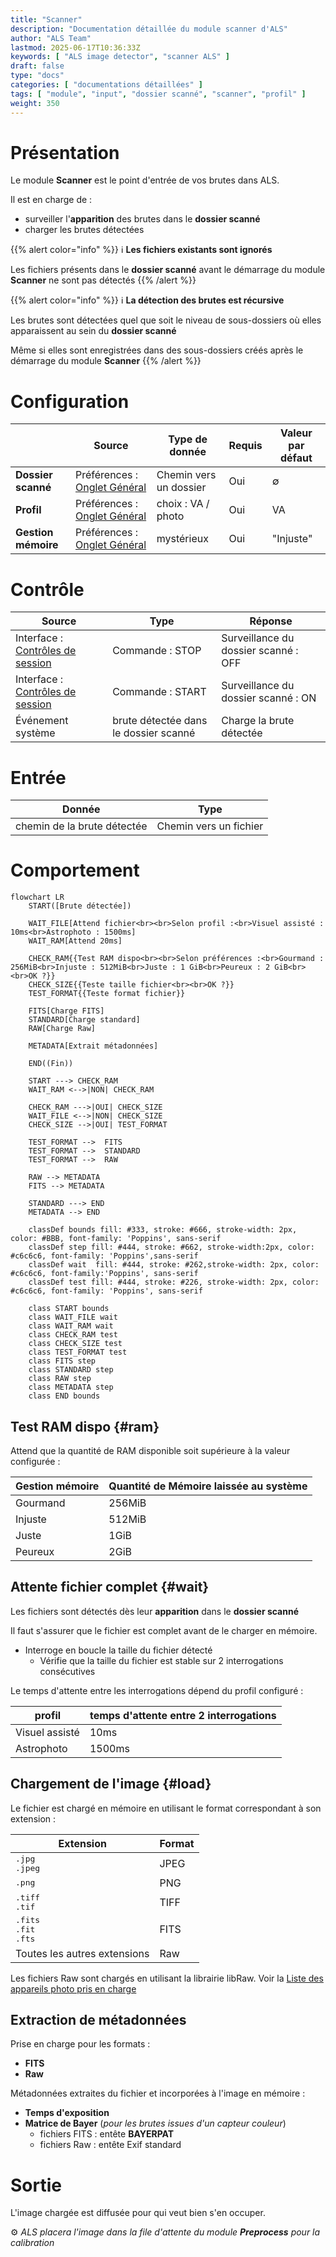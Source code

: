 ```yaml
---
title: "Scanner"
description: "Documentation détaillée du module scanner d'ALS"
author: "ALS Team"
lastmod: 2025-06-17T10:36:33Z
keywords: [ "ALS image detector", "scanner ALS" ]
draft: false
type: "docs"
categories: [ "documentations détaillées" ]
tags: [ "module", "input", "dossier scanné", "scanner", "profil" ]
weight: 350
---
```


# Présentation

Le module **Scanner** est le point d'entrée de vos brutes dans ALS.

Il est en charge de :
- surveiller l'**apparition** des brutes dans le **dossier scanné**
- charger les brutes détectées

{{% alert color="info" %}}
ℹ️ **Les fichiers existants sont ignorés**

Les fichiers présents dans le **dossier scanné** avant le démarrage du module **Scanner** ne sont pas détectés
{{% /alert %}}

{{% alert color="info" %}}
ℹ️ **La détection des brutes est récursive**

Les brutes sont détectées quel que soit le niveau de sous-dossiers où elles apparaissent au sein du **dossier scanné**

Même si elles sont enregistrées dans des sous-dossiers créés après le démarrage du module **Scanner**
{{% /alert %}}

# Configuration
|                     | Source                                                                           | Type de donnée         | Requis | Valeur par défaut |
|---------------------|----------------------------------------------------------------------------------|------------------------|--------|-------------------|
| **Dossier scanné**  | Préférences : [Onglet Général](../../userguide/preferences/general/#scan-folder) | Chemin vers un dossier | Oui    | ∅                 |
| **Profil**          | Préférences : [Onglet Général](../../userguide/preferences/general/#profile)     | choix : VA / photo<br> | Oui    | VA                |
| **Gestion mémoire** | Préférences : [Onglet Général](../../userguide/preferences/general/#memory)      | mystérieux             | Oui    | "Injuste"         |
# Contrôle

| Source                                                                                  | Type                                  | Réponse                              |
|-----------------------------------------------------------------------------------------|---------------------------------------|--------------------------------------|
| Interface : [Contrôles de session](../../userguide/ui/controls/#session-controls)       | Commande : STOP                       | Surveillance du dossier scanné : OFF |
| Interface : [Contrôles de session](../../userguide/ui/controls/#session-controls)       | Commande : START                      | Surveillance du dossier scanné : ON  |
| Événement système                                                                       | brute détectée dans le dossier scanné | Charge la brute détectée             |

# Entrée

| Donnée                      | Type                   |
|-----------------------------|------------------------|
| chemin de la brute détectée | Chemin vers un fichier |

# Comportement


```mermaid
flowchart LR
    START([Brute détectée])
    
    WAIT_FILE[Attend fichier<br><br>Selon profil :<br>Visuel assisté : 10ms<br>Astrophoto : 1500ms]
    WAIT_RAM[Attend 20ms]
    
    CHECK_RAM{{Test RAM dispo<br><br>Selon préférences :<br>Gourmand : 256MiB<br>Injuste : 512MiB<br>Juste : 1 GiB<br>Peureux : 2 GiB<br><br>OK ?}}
    CHECK_SIZE{{Teste taille fichier<br><br>OK ?}}
    TEST_FORMAT{{Teste format fichier}}
    
    FITS[Charge FITS]
    STANDARD[Charge standard]
    RAW[Charge Raw]
    
    METADATA[Extrait métadonnées]
    
    END((Fin))

    START ---> CHECK_RAM
    WAIT_RAM <-->|NON| CHECK_RAM

    CHECK_RAM --->|OUI| CHECK_SIZE
    WAIT_FILE <-->|NON| CHECK_SIZE
    CHECK_SIZE -->|OUI| TEST_FORMAT

    TEST_FORMAT -->  FITS
    TEST_FORMAT -->  STANDARD
    TEST_FORMAT -->  RAW

    RAW --> METADATA
    FITS --> METADATA

    STANDARD ---> END
    METADATA --> END

    classDef bounds fill: #333, stroke: #666, stroke-width: 2px, color: #BBB, font-family: 'Poppins', sans-serif
    classDef step fill: #444, stroke: #662, stroke-width:2px, color: #c6c6c6, font-family: 'Poppins',sans-serif
    classDef wait  fill: #444, stroke: #262,stroke-width: 2px, color: #c6c6c6, font-family:'Poppins', sans-serif
    classDef test fill: #444, stroke: #226, stroke-width: 2px, color: #c6c6c6, font-family: 'Poppins', sans-serif
    
    class START bounds
    class WAIT_FILE wait
    class WAIT_RAM wait
    class CHECK_RAM test
    class CHECK_SIZE test
    class TEST_FORMAT test
    class FITS step
    class STANDARD step
    class RAW step
    class METADATA step
    class END bounds
```

## Test RAM dispo {#ram}

Attend que la quantité de RAM disponible soit supérieure à la valeur configurée :

| Gestion mémoire | Quantité de Mémoire laissée au système |
|-----------------|----------------------------------------|
| Gourmand        | 256MiB                                 |
| Injuste         | 512MiB                                 |
| Juste           | 1GiB                                   |
| Peureux         | 2GiB                                   |

## Attente fichier complet {#wait}


Les fichiers sont détectés dès leur **apparition** dans le **dossier scanné**

Il faut s'assurer que le fichier est complet avant de le charger en mémoire.

- Interroge en boucle la taille du fichier détecté
    - Vérifie que la taille du fichier est stable sur 2 interrogations consécutives

Le temps d'attente entre les interrogations dépend du profil configuré :

| profil         | temps d'attente entre 2 interrogations |
|----------------|----------------------------------------|
| Visuel assisté | 10ms                                   |
| Astrophoto     | 1500ms                                 |

## Chargement de l'image {#load}

Le fichier est chargé en mémoire en utilisant le format correspondant à son extension :

| Extension                                                        | Format |
|------------------------------------------------------------------|--------|
| <div style="font-family: monospace;">.jpg<br>.jpeg</div>         | JPEG   |
| <span style="font-family: monospace;">.png</span>                | PNG    |
| <div style="font-family: monospace;">.tiff<br>.tif</div>         | TIFF   |
| <div style="font-family: monospace;">.fits<br>.fit<br>.fts</div> | FITS   |
| Toutes les autres extensions                                     | Raw    | 

Les fichiers Raw sont chargés en utilisant la librairie libRaw. Voir la 
[Liste des appareils photo pris en charge](https://www.libraw.org/supported-cameras) 

## Extraction de métadonnées

Prise en charge pour les formats :
- **FITS**
- **Raw**

Métadonnées extraites du fichier et incorporées à l'image en mémoire :
- **Temps d'exposition**
- **Matrice de Bayer** (_pour les brutes issues d'un capteur couleur_)
    - fichiers FITS : entête **BAYERPAT**
    - fichiers Raw : entête Exif standard


# Sortie

L'image chargée est diffusée pour qui veut bien s'en occuper.

⚙️ _ALS placera l'image dans la file d'attente du module **Preprocess** pour la calibration_

